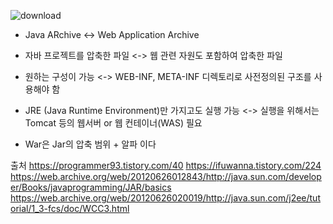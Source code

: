 ![download](https://user-images.githubusercontent.com/81280091/166622115-fd9a997d-d248-4dc6-89cb-45200addc2d9.png)


- Java ARchive  <-> Web Application Archive

- 자바 프로젝트를 압축한 파일 <-> 웹 관련 자원도 포함하여 압축한 파일
- 원하는 구성이 가능 <-> WEB-INF, META-INF 디렉토리로 사전정의된 구조를 사용해야 함
- JRE (Java Runtime Environment)만 가지고도 실행 가능 <-> 실행을 위해서는 Tomcat 등의 웹서버 or 웹 컨테이너(WAS) 필요



- War은 Jar의 압축 범위 + 알파 이다


출처
https://programmer93.tistory.com/40
https://ifuwanna.tistory.com/224
https://web.archive.org/web/20120626012843/http://java.sun.com/developer/Books/javaprogramming/JAR/basics
https://web.archive.org/web/20120626020019/http://java.sun.com/j2ee/tutorial/1_3-fcs/doc/WCC3.html
